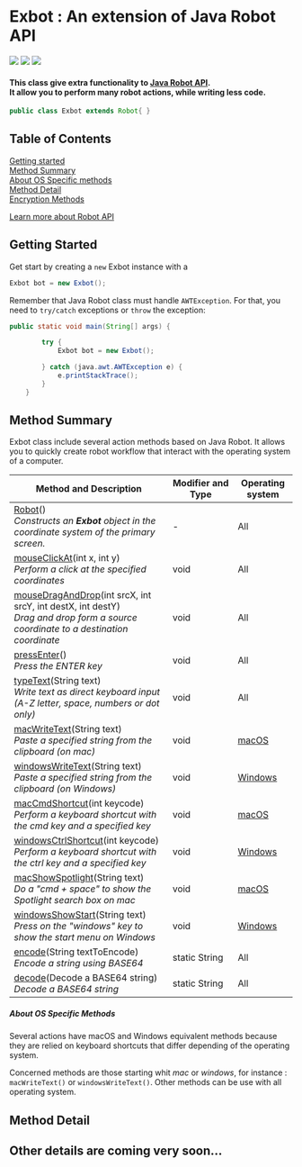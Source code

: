 # Exbot : An extension of Java Robot API <br>
![](https://img.shields.io/badge/language-Java%208-red.svg)
![](https://img.shields.io/badge/Include%20Robot%20actions%20for-macOS-lightgrey.svg)
![](https://img.shields.io/badge/Include%20Robot%20actions%20for-Windows-blue.svg)



#### This class give extra functionality to [Java Robot API](https://docs.oracle.com/javase/7/docs/api/java/awt/Robot.html).<br>It allow you to perform many robot actions, while writing less code.
```java
public class Exbot extends Robot{ }
```
## Table of Contents
[Getting started](#getting-started)<br>
[Method Summary](#method-summary)<br>
[About OS Specific methods](#)<br>
[Method Detail](#method-detail)<br>
[Encryption Methods](#)

[Learn more about Robot API](https://docs.oracle.com/javase/7/docs/api/java/awt/Robot.html)

## Getting Started
Get start by creating a ` new ` Exbot instance with a

```java
Exbot bot = new Exbot();
```

Remember that Java Robot class must handle `AWTException`.
For that, you need to `try/catch` exceptions or `throw` the exception:
```java
public static void main(String[] args) {

        try {
            Exbot bot = new Exbot();

        } catch (java.awt.AWTException e) {
            e.printStackTrace();
        }
    }
```

## Method Summary
Exbot class include several action methods based on Java Robot. It allows you to quickly create robot workflow that interact with the operating system of a computer.

| Method and Description  | Modifier and Type | Operating system
| ------------- | ------------- | ---------------- |
| [Robot](#getting-started)()<br>_Constructs an **Exbot** object in the coordinate system of the primary screen._| - | All |
| [mouseClickAt](#)(int x, int y)<br>_Perform a click at the specified coordinates_  | void | All |
| [mouseDragAndDrop](#)(int srcX, int srcY, int destX, int destY)<br>_Drag and drop form a source coordinate to a destination coordinate_ | void  | All |
| [pressEnter](#)()<br>_Press the ENTER key_  | void | All |
| [typeText](#)(String text)<br>_Write text as direct keyboard input (A-Z letter, space, numbers or dot only)_  | void | All |
| [macWriteText](#)(String text)<br>_Paste a specified string from the clipboard (on mac)_  | void | [macOS](#about-os-specific-methods) |
| [windowsWriteText](#)(String text)<br>_Paste a specified string from the clipboard (on Windows)_  | void | [Windows](#about-os-specific-methods) |
| [macCmdShortcut](#)(int keycode)<br>_Perform a keyboard shortcut with the cmd key and a specified key_  | void | [macOS](#about-os-specific-methods) |
| [windowsCtrlShortcut](#)(int keycode)<br>_Perform a keyboard shortcut with the ctrl key and a specified key_  | void | [Windows](#about-os-specific-methods) |
| [macShowSpotlight](#)(String text)<br>_Do a "cmd + space" to show the Spotlight search box on mac_  | void | [macOS](#about-os-specific-methods) |
| [windowsShowStart](#)(String text)<br>_Press on the "windows" key to show the start menu on Windows_  | void | [Windows](#about-os-specific-methods) |
| [encode](#)(String textToEncode)<br>_Encode a string using BASE64_  | static&nbsp;String | All |
| [decode](#)(Decode a BASE64 string)<br>_Decode a BASE64 string_  | static&nbsp;String | All |

##### About OS Specific Methods
Several actions have macOS and Windows equivalent methods because they are relied on keyboard shortcuts that differ depending of the operating system.

Concerned methods are those starting whit *mac* or *windows*, for instance : `macWriteText()` or `windowsWriteText()`. Other methods can be use with all operating system.


## Method Detail

## Other details are coming very soon...
